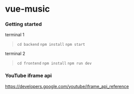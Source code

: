 # vue-music

### Getting started

terminal 1
> `cd backend`
> `npm install`
> `npm start`

terminal 2
> `cd frontend`
> `npm install`
> `npm run dev`

### YouTube iframe api
https://developers.google.com/youtube/iframe_api_reference